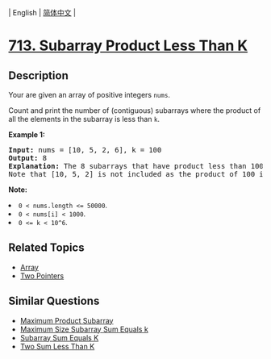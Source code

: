 
| English | [简体中文](README.md) |

# [713. Subarray Product Less Than K](https://leetcode-cn.com/problems/subarray-product-less-than-k/)

## Description

<p>Your are given an array of positive integers <code>nums</code>.</p>
<p>Count and print the number of (contiguous) subarrays where the product of all the elements in the subarray is less than <code>k</code>.</p>

<p><b>Example 1:</b><br />
<pre>
<b>Input:</b> nums = [10, 5, 2, 6], k = 100
<b>Output:</b> 8
<b>Explanation:</b> The 8 subarrays that have product less than 100 are: [10], [5], [2], [6], [10, 5], [5, 2], [2, 6], [5, 2, 6].
Note that [10, 5, 2] is not included as the product of 100 is not strictly less than k.
</pre>
</p>

<p><b>Note:</b>
<li><code>0 < nums.length <= 50000</code>.</li>
<li><code>0 < nums[i] < 1000</code>.</li>
<li><code>0 <= k < 10^6</code>.</li>
</p>

## Related Topics

- [Array](https://leetcode-cn.com/tag/array)
- [Two Pointers](https://leetcode-cn.com/tag/two-pointers)

## Similar Questions

- [Maximum Product Subarray](../maximum-product-subarray/README_EN.md)
- [Maximum Size Subarray Sum Equals k](../maximum-size-subarray-sum-equals-k/README_EN.md)
- [Subarray Sum Equals K](../subarray-sum-equals-k/README_EN.md)
- [Two Sum Less Than K](../two-sum-less-than-k/README_EN.md)
